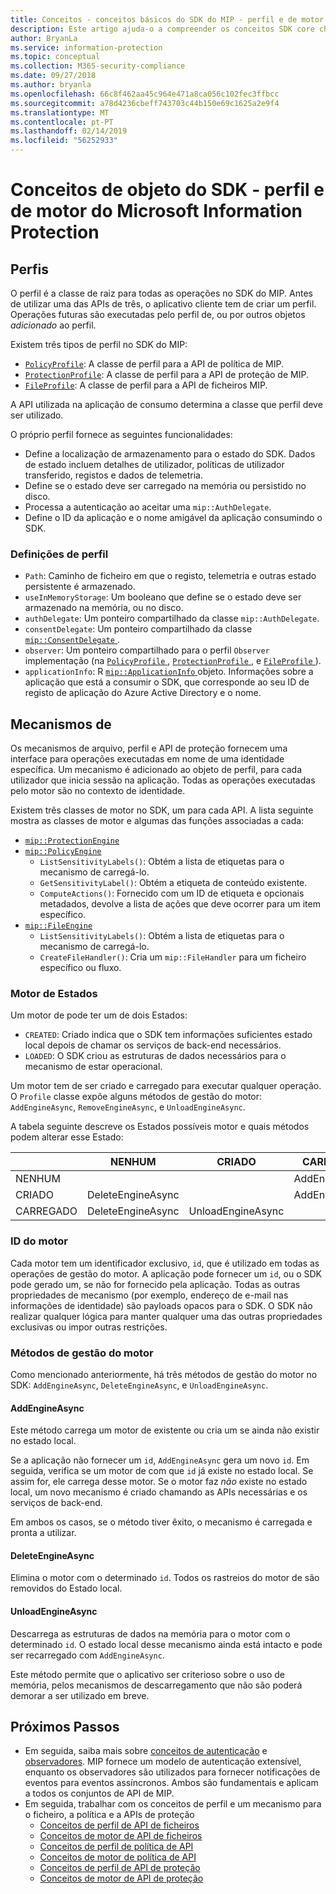 ```yaml
---
title: Conceitos - conceitos básicos do SDK do MIP - perfil e de motor
description: Este artigo ajuda-o a compreender os conceitos SDK core chamados o perfil e o mecanismo, que são criados durante a inicialização do aplicativo.
author: BryanLa
ms.service: information-protection
ms.topic: conceptual
ms.collection: M365-security-compliance
ms.date: 09/27/2018
ms.author: bryanla
ms.openlocfilehash: 66c8f462aa45c964e471a8ca056c102fec3ffbcc
ms.sourcegitcommit: a78d4236cbeff743703c44b150e69c1625a2e9f4
ms.translationtype: MT
ms.contentlocale: pt-PT
ms.lasthandoff: 02/14/2019
ms.locfileid: "56252933"
---
```

# <a name="microsoft-information-protection-sdk---profile-and-engine-object-concepts"></a>Conceitos de objeto do SDK - perfil e de motor do Microsoft Information Protection

## <a name="profiles"></a>Perfis

O perfil é a classe de raiz para todas as operações no SDK do MIP. Antes de utilizar uma das APIs de três, o aplicativo cliente tem de criar um perfil. Operações futuras são executadas pelo perfil de, ou por outros objetos *adicionado* ao perfil.

Existem três tipos de perfil no SDK do MIP:

- [`PolicyProfile`](reference/class_mip_policyprofile.md): A classe de perfil para a API de política de MIP.
- [`ProtectionProfile`](reference/class_mip_protectionprofile.md): A classe de perfil para a API de proteção de MIP.
- [`FileProfile`](reference/class_mip_fileprofile.md): A classe de perfil para a API de ficheiros MIP.

A API utilizada na aplicação de consumo determina a classe que perfil deve ser utilizado.

O próprio perfil fornece as seguintes funcionalidades:

- Define a localização de armazenamento para o estado do SDK. Dados de estado incluem detalhes de utilizador, políticas de utilizador transferido, registos e dados de telemetria.
- Define se o estado deve ser carregado na memória ou persistido no disco.
- Processa a autenticação ao aceitar uma `mip::AuthDelegate`.
- Define o ID da aplicação e o nome amigável da aplicação consumindo o SDK.

### <a name="profile-settings"></a>Definições de perfil

- `Path`: Caminho de ficheiro em que o registo, telemetria e outras estado persistente é armazenado.
- `useInMemoryStorage`: Um booleano que define se o estado deve ser armazenado na memória, ou no disco.
- `authDelegate`: Um ponteiro compartilhado da classe `mip::AuthDelegate`. 
- `consentDelegate`: Um ponteiro compartilhado da classe [ `mip::ConsentDelegate` ](reference/class_mip_consentdelegate.md). 
- `observer`: Um ponteiro compartilhado para o perfil `Observer` implementação (na [ `PolicyProfile` ](reference/class_mip_policyprofile_observer.md), [ `ProtectionProfile` ](reference/class_mip_protectionprofile_observer.md), e [ `FileProfile` ](reference/class_mip_fileprofile_observer.md)).
- `applicationInfo`: R [ `mip::ApplicationInfo` ](reference/mip-enums-and-structs.md#structures) objeto. Informações sobre a aplicação que está a consumir o SDK, que corresponde ao seu ID de registo de aplicação do Azure Active Directory e o nome.

## <a name="engines"></a>Mecanismos de

Os mecanismos de arquivo, perfil e API de proteção fornecem uma interface para operações executadas em nome de uma identidade específica. Um mecanismo é adicionado ao objeto de perfil, para cada utilizador que inicia sessão na aplicação. Todas as operações executadas pelo motor são no contexto de identidade.

Existem três classes de motor no SDK, um para cada API. A lista seguinte mostra as classes de motor e algumas das funções associadas a cada:

- [`mip::ProtectionEngine`](reference/class_mip_protectionengine.md)
- [`mip::PolicyEngine`](reference/class_mip_policyengine.md)
  - `ListSensitivityLabels()`: Obtém a lista de etiquetas para o mecanismo de carregá-lo.
  - `GetSensitivityLabel()`: Obtém a etiqueta de conteúdo existente.
  - `ComputeActions()`: Fornecido com um ID de etiqueta e opcionais metadados, devolve a lista de ações que deve ocorrer para um item específico.
- [`mip::FileEngine`](reference/class_mip_fileengine.md)
  - `ListSensitivityLabels()`: Obtém a lista de etiquetas para o mecanismo de carregá-lo.
  - `CreateFileHandler()`: Cria um `mip::FileHandler` para um ficheiro específico ou fluxo.

### <a name="engine-states"></a>Motor de Estados

Um motor de pode ter um de dois Estados:

- `CREATED`: Criado indica que o SDK tem informações suficientes estado local depois de chamar os serviços de back-end necessários.
- `LOADED`: O SDK criou as estruturas de dados necessários para o mecanismo de estar operacional.

Um motor tem de ser criado e carregado para executar qualquer operação. O `Profile` classe expõe alguns métodos de gestão do motor: `AddEngineAsync`, `RemoveEngineAsync`, e `UnloadEngineAsync`.

A tabela seguinte descreve os Estados possíveis motor e quais métodos podem alterar esse Estado:

|         | NENHUM              | CRIADO           | CARREGADO         |
|---------|-------------------|-------------------|----------------|
| NENHUM    |                   |                   | AddEngineAsync |
| CRIADO | DeleteEngineAsync |                   | AddEngineAsync |
| CARREGADO  | DeleteEngineAsync | UnloadEngineAsync |                |

### <a name="engine-id"></a>ID do motor

Cada motor tem um identificador exclusivo, `id`, que é utilizado em todas as operações de gestão do motor. A aplicação pode fornecer um `id`, ou o SDK pode gerado um, se não for fornecido pela aplicação. Todas as outras propriedades de mecanismo (por exemplo, endereço de e-mail nas informações de identidade) são payloads opacos para o SDK. O SDK não realizar qualquer lógica para manter qualquer uma das outras propriedades exclusivas ou impor outras restrições.

### <a name="engine-management-methods"></a>Métodos de gestão do motor

Como mencionado anteriormente, há três métodos de gestão do motor no SDK: `AddEngineAsync`, `DeleteEngineAsync`, e `UnloadEngineAsync`.

#### <a name="addengineasync"></a>AddEngineAsync

Este método carrega um motor de existente ou cria um se ainda não existir no estado local.

Se a aplicação não fornecer um `id`, `AddEngineAsync` gera um novo `id`. Em seguida, verifica se um motor de com que `id` já existe no estado local. Se assim for, ele carrega desse motor. Se o motor faz *não* existe no estado local, um novo mecanismo é criado chamando as APIs necessárias e os serviços de back-end.

Em ambos os casos, se o método tiver êxito, o mecanismo é carregada e pronta a utilizar.

#### <a name="deleteengineasync"></a>DeleteEngineAsync

Elimina o motor com o determinado `id`. Todos os rastreios do motor de são removidos do Estado local.

#### <a name="unloadengineasync"></a>UnloadEngineAsync

Descarrega as estruturas de dados na memória para o motor com o determinado `id`. O estado local desse mecanismo ainda está intacto e pode ser recarregado com `AddEngineAsync`.

Este método permite que o aplicativo ser criterioso sobre o uso de memória, pelos mecanismos de descarregamento que não são poderá demorar a ser utilizado em breve.

## <a name="next-steps"></a>Próximos Passos

- Em seguida, saiba mais sobre [conceitos de autenticação](concept-authentication-cpp.md) e [observadores](concept-async-observers.md). MIP fornece um modelo de autenticação extensível, enquanto os observadores são utilizados para fornecer notificações de eventos para eventos assíncronos. Ambos são fundamentais e aplicam a todos os conjuntos de API de MIP.
- Em seguida, trabalhar com os conceitos de perfil e um mecanismo para o ficheiro, a política e a APIs de proteção
  - [Conceitos de perfil de API de ficheiros](concept-profile-engine-file-profile-cpp.md)
  - [Conceitos de motor de API de ficheiros](concept-profile-engine-file-engine-cpp.md)
  - [Conceitos de perfil de política de API](concept-profile-engine-file-profile-cpp.md)
  - [Conceitos de motor de política de API](concept-profile-engine-file-engine-cpp.md)
  - [Conceitos de perfil de API de proteção](concept-profile-engine-file-profile-cpp.md)
  - [Conceitos de motor de API de proteção](concept-profile-engine-file-engine-cpp.md)  
